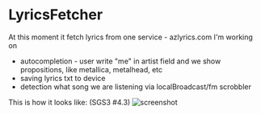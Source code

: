 # LyricsFetcher

At this moment it fetch lyrics from one service - azlyrics.com
I'm working on 
* autocompletion - user write "me" in artist field and we show propositions, like metallica, metalhead, etc
* saving lyrics txt to device 
* detection what song we are listening via localBroadcast/fm scrobbler


This is how it looks like: (SGS3 #4.3)
![screenshot](http://i.imgur.com/fK4THF2.png)

